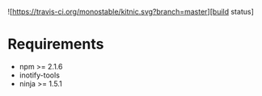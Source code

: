 ![https://travis-ci.org/monostable/kitnic.svg?branch=master][build status]

# Requirements

- npm >= 2.1.6
- inotify-tools
- ninja >= 1.5.1

